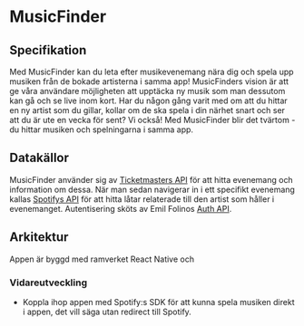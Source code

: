 # MusicFinder

## Specifikation

Med MusicFinder kan du leta efter musikevenemang nära dig och spela upp musiken från de bokade artisterna i samma app!
MusicFinders vision är att ge våra användare möjligheten att upptäcka ny musik som man dessutom kan gå och se live inom
kort. Har du någon gång varit med om att du hittar en ny artist som du gillar, kollar om de ska spela i din närhet snart
och ser att du är ute en vecka för sent? Vi också! Med MusicFinder blir det tvärtom - du hittar musiken och spelningarna
i samma app.

## Datakällor

MusicFinder använder sig
av [Ticketmasters API](https://developer.ticketmaster.com/products-and-docs/apis/getting-started/)
för att hitta evenemang och information om dessa. När man sedan navigerar in i ett specifikt evenemang kallas
[Spotifys API](https://developer.spotify.com/documentation/web-api/) för att hitta låtar relaterade till den artist som
håller i evenemanget. Autentisering sköts av Emil Folinos [Auth API](https://auth.emilfolino.se/documentation.html).

## Arkitektur

Appen är byggd med ramverket React Native och 

### Vidareutveckling

* Koppla ihop appen med Spotify:s SDK för att kunna spela musiken direkt i appen, det vill säga utan redirect till
  Spotify. 
